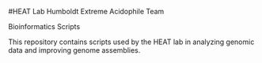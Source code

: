 #HEAT Lab
Humboldt Extreme Acidophile Team

Bioinformatics Scripts


This repository contains scripts used by the HEAT lab in analyzing genomic data and improving genome assemblies. 

